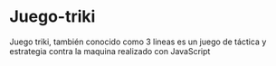 # Juego-triki
Juego triki, también conocido como 3 lineas es un juego de  táctica y estrategia contra la maquina realizado con JavaScript
